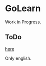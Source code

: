 # GoLearn
Work in Progress.

## ToDo
[here](https://github.com/projectormato/GoLearn/projects/1)

Only english.
